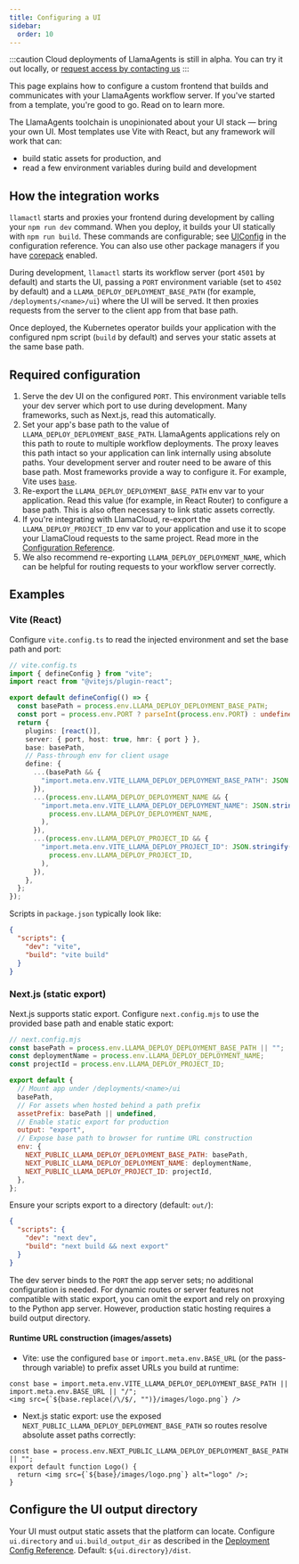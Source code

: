 ```yaml
---
title: Configuring a UI
sidebar:
  order: 10
---
```

:::caution
Cloud deployments of LlamaAgents is still in alpha. You can try it out locally, or [request access by contacting us](https://landing.llamaindex.ai/llamaagents?utm_source=docs)
:::

This page explains how to configure a custom frontend that builds and communicates with your LlamaAgents workflow server. If you've started from a template, you're good to go. Read on to learn more.

The LlamaAgents toolchain is unopinionated about your UI stack — bring your own UI. Most templates use Vite with React, but any framework will work that can:

- build static assets for production, and
- read a few environment variables during build and development

## How the integration works

`llamactl` starts and proxies your frontend during development by calling your `npm run dev` command. When you deploy, it builds your UI statically with `npm run build`. These commands are configurable; see [UIConfig](/python/cloud/llamaagents/configuration-reference#uiconfig-fields) in the configuration reference. You can also use other package managers if you have [corepack](https://nodejs.org/download/release/v19.9.0/docs/api/corepack.html) enabled.

During development, `llamactl` starts its workflow server (port `4501` by default) and starts the UI, passing a `PORT` environment variable (set to `4502` by default) and a `LLAMA_DEPLOY_DEPLOYMENT_BASE_PATH` (for example, `/deployments/<name>/ui`) where the UI will be served. It then proxies requests from the server to the client app from that base path.

Once deployed, the Kubernetes operator builds your application with the configured npm script (`build` by default) and serves your static assets at the same base path.

## Required configuration

1. Serve the dev UI on the configured `PORT`. This environment variable tells your dev server which port to use during development. Many frameworks, such as Next.js, read this automatically.
2. Set your app's base path to the value of `LLAMA_DEPLOY_DEPLOYMENT_BASE_PATH`. LlamaAgents applications rely on this path to route to multiple workflow deployments. The proxy leaves this path intact so your application can link internally using absolute paths. Your development server and router need to be aware of this base path. Most frameworks provide a way to configure it. For example, Vite uses [`base`](https://vite.dev/config/shared-options.html#base).
3. Re-export the `LLAMA_DEPLOY_DEPLOYMENT_BASE_PATH` env var to your application. Read this value (for example, in React Router) to configure a base path. This is also often necessary to link static assets correctly.
4. If you're integrating with LlamaCloud, re-export the `LLAMA_DEPLOY_PROJECT_ID` env var to your application and use it to scope your LlamaCloud requests to the same project. Read more in the [Configuration Reference](/python/cloud/llamaagents/configuration-reference#authorization).
5. We also recommend re-exporting `LLAMA_DEPLOY_DEPLOYMENT_NAME`, which can be helpful for routing requests to your workflow server correctly.

## Examples

### Vite (React)

Configure `vite.config.ts` to read the injected environment and set the base path and port:

```ts
// vite.config.ts
import { defineConfig } from "vite";
import react from "@vitejs/plugin-react";

export default defineConfig(() => {
  const basePath = process.env.LLAMA_DEPLOY_DEPLOYMENT_BASE_PATH;
  const port = process.env.PORT ? parseInt(process.env.PORT) : undefined;
  return {
    plugins: [react()],
    server: { port, host: true, hmr: { port } },
    base: basePath,
    // Pass-through env for client usage
    define: {
      ...(basePath && {
        "import.meta.env.VITE_LLAMA_DEPLOY_DEPLOYMENT_BASE_PATH": JSON.stringify(basePath),
      }),
      ...(process.env.LLAMA_DEPLOY_DEPLOYMENT_NAME && {
        "import.meta.env.VITE_LLAMA_DEPLOY_DEPLOYMENT_NAME": JSON.stringify(
          process.env.LLAMA_DEPLOY_DEPLOYMENT_NAME,
        ),
      }),
      ...(process.env.LLAMA_DEPLOY_PROJECT_ID && {
        "import.meta.env.VITE_LLAMA_DEPLOY_PROJECT_ID": JSON.stringify(
          process.env.LLAMA_DEPLOY_PROJECT_ID,
        ),
      }),
    },
  };
});
```

Scripts in `package.json` typically look like:

```json
{
  "scripts": {
    "dev": "vite",
    "build": "vite build"
  }
}
```

### Next.js (static export)

Next.js supports static export. Configure `next.config.mjs` to use the provided base path and enable static export:

```js
// next.config.mjs
const basePath = process.env.LLAMA_DEPLOY_DEPLOYMENT_BASE_PATH || "";
const deploymentName = process.env.LLAMA_DEPLOY_DEPLOYMENT_NAME;
const projectId = process.env.LLAMA_DEPLOY_PROJECT_ID;

export default {
  // Mount app under /deployments/<name>/ui
  basePath,
  // For assets when hosted behind a path prefix
  assetPrefix: basePath || undefined,
  // Enable static export for production
  output: "export",
  // Expose base path to browser for runtime URL construction
  env: {
    NEXT_PUBLIC_LLAMA_DEPLOY_DEPLOYMENT_BASE_PATH: basePath,
    NEXT_PUBLIC_LLAMA_DEPLOY_DEPLOYMENT_NAME: deploymentName,
    NEXT_PUBLIC_LLAMA_DEPLOY_PROJECT_ID: projectId,
  },
};
```

Ensure your scripts export to a directory (default: `out/`):

```json
{
  "scripts": {
    "dev": "next dev",
    "build": "next build && next export"
  }
}
```

The dev server binds to the `PORT` the app server sets; no additional configuration is needed. For dynamic routes or server features not compatible with static export, you can omit the export and rely on proxying to the Python app server. However, production static hosting requires a build output directory.

#### Runtime URL construction (images/assets)

- Vite: use the configured `base` or `import.meta.env.BASE_URL` (or the pass-through variable) to prefix asset URLs you build at runtime:

```tsx
const base = import.meta.env.VITE_LLAMA_DEPLOY_DEPLOYMENT_BASE_PATH || import.meta.env.BASE_URL || "/";
<img src={`${base.replace(/\/$/, "")}/images/logo.png`} />
```

- Next.js static export: use the exposed `NEXT_PUBLIC_LLAMA_DEPLOY_DEPLOYMENT_BASE_PATH` so routes resolve absolute asset paths correctly:

```tsx
const base = process.env.NEXT_PUBLIC_LLAMA_DEPLOY_DEPLOYMENT_BASE_PATH || "";
export default function Logo() {
  return <img src={`${base}/images/logo.png`} alt="logo" />;
}
```

## Configure the UI output directory

Your UI must output static assets that the platform can locate. Configure `ui.directory` and `ui.build_output_dir` as described in the [Deployment Config Reference](/python/cloud/llamaagents/configuration-reference#uiconfig-fields). Default: `${ui.directory}/dist`.